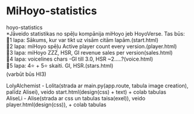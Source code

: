 # MiHoyo-statistics
hoyo-statistics<br>
*Jāveido statistikas no spēļu kompānija miHoyo jeb HoyoVerse. Tas būs:<br>
  🫧1 lapa: Sākums, kur var tikt uz visām citām lapām.(start.html)<br>
  🫧2 lapa: miHoyo spēļu Active player count every version.(player.html)<br>
  🫧3 lapa: miHoyo ZZZ, HSR, GI revenue sales per version(sales.html)<br>
  🫧4 lapa: voicelines chars -GI till 3.0, HSR ~2.....?(voice.html)<br>
  🫧5 lapa: 4⭐ + 5⭐ skaiti. GI, HSR.(stars.html)<br>
  (varbūt būs HI3)


LolyAlchemist - Lolita(strada ar main.py(app.route, tabula image creation), palīdz Alisei), veido start.html(design(css) + text) + colab tabulas<br>
AliseLi - Alise(strada ar css un tabulas taisa(exel)), veido player.html(design(css)), + colab tabulas<br>




